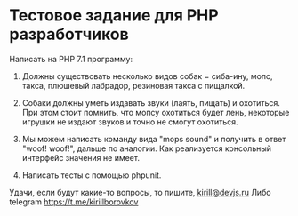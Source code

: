 # Тестовое задание для PHP разработчиков
Написать на PHP 7.1 программу:

1. Должны существовать несколько видов собак = сиба-ину, мопс, такса, плюшевый лабрадор, резиновая такса с пищалкой.

2. Собаки должны уметь издавать звуки (лаять, пищать) и охотиться. При этом стоит помнить, что мопсу охотиться будет лень, некоторые игрушки не издают звуков и точно не смогут охотиться.

3. Мы можем написать команду вида "mops sound" и получить в ответ "woof! woof!", дальше по аналогии. Как реализуется консольный интерфейс значения не имеет.

4. Написать тесты с помощью phpunit.

Удачи, если будут какие-то вопросы, то пишите, kirill@devjs.ru Либо telegram https://t.me/kirillborovkov

